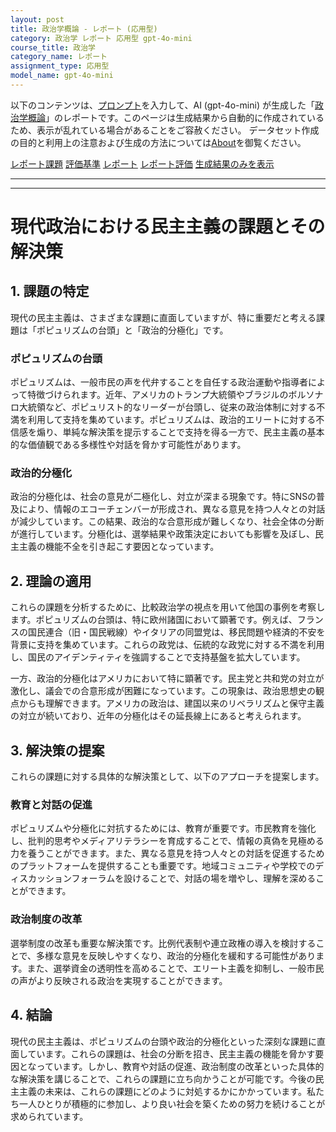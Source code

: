 ```yaml
---
layout: post
title: 政治学概論 - レポート (応用型)
category: 政治学 レポート 応用型 gpt-4o-mini
course_title: 政治学
category_name: レポート
assignment_type: 応用型
model_name: gpt-4o-mini
---
```


以下のコンテンツは、[プロンプト](http://127.0.0.1:8000/generated/政治学/gpt-4o-mini/prompt_レポート-応用型.md)を入力して、AI (gpt-4o-mini) が生成した「[政治学概論](/contents/政治学/)」のレポートです。このページは生成結果から自動的に作成されているため、表示が乱れている場合があることをご容赦ください。
データセット作成の目的と利用上の注意および生成の方法については[About](/About)を御覧ください。

[レポート課題](../レポート課題-応用型)
[評価基準](../評価基準-応用型)
[レポート](../レポート-応用型)
[レポート評価](../レポート評価-応用型)
[生成結果のみを表示](http://127.0.0.1:8000/generated/政治学/gpt-4o-mini/レポート-応用型.md)
  

***
***
  
# 現代政治における民主主義の課題とその解決策

## 1. 課題の特定

現代の民主主義は、さまざまな課題に直面していますが、特に重要だと考える課題は「ポピュリズムの台頭」と「政治的分極化」です。

### ポピュリズムの台頭

ポピュリズムは、一般市民の声を代弁することを自任する政治運動や指導者によって特徴づけられます。近年、アメリカのトランプ大統領やブラジルのボルソナロ大統領など、ポピュリスト的なリーダーが台頭し、従来の政治体制に対する不満を利用して支持を集めています。ポピュリズムは、政治的エリートに対する不信感を煽り、単純な解決策を提示することで支持を得る一方で、民主主義の基本的な価値観である多様性や対話を脅かす可能性があります。

### 政治的分極化

政治的分極化は、社会の意見が二極化し、対立が深まる現象です。特にSNSの普及により、情報のエコーチェンバーが形成され、異なる意見を持つ人々との対話が減少しています。この結果、政治的な合意形成が難しくなり、社会全体の分断が進行しています。分極化は、選挙結果や政策決定においても影響を及ぼし、民主主義の機能不全を引き起こす要因となっています。

## 2. 理論の適用

これらの課題を分析するために、比較政治学の視点を用いて他国の事例を考察します。ポピュリズムの台頭は、特に欧州諸国において顕著です。例えば、フランスの国民連合（旧・国民戦線）やイタリアの同盟党は、移民問題や経済的不安を背景に支持を集めています。これらの政党は、伝統的な政党に対する不満を利用し、国民のアイデンティティを強調することで支持基盤を拡大しています。

一方、政治的分極化はアメリカにおいて特に顕著です。民主党と共和党の対立が激化し、議会での合意形成が困難になっています。この現象は、政治思想史の観点からも理解できます。アメリカの政治は、建国以来のリベラリズムと保守主義の対立が続いており、近年の分極化はその延長線上にあると考えられます。

## 3. 解決策の提案

これらの課題に対する具体的な解決策として、以下のアプローチを提案します。

### 教育と対話の促進

ポピュリズムや分極化に対抗するためには、教育が重要です。市民教育を強化し、批判的思考やメディアリテラシーを育成することで、情報の真偽を見極める力を養うことができます。また、異なる意見を持つ人々との対話を促進するためのプラットフォームを提供することも重要です。地域コミュニティや学校でのディスカッションフォーラムを設けることで、対話の場を増やし、理解を深めることができます。

### 政治制度の改革

選挙制度の改革も重要な解決策です。比例代表制や連立政権の導入を検討することで、多様な意見を反映しやすくなり、政治的分極化を緩和する可能性があります。また、選挙資金の透明性を高めることで、エリート主義を抑制し、一般市民の声がより反映される政治を実現することができます。

## 4. 結論

現代の民主主義は、ポピュリズムの台頭や政治的分極化といった深刻な課題に直面しています。これらの課題は、社会の分断を招き、民主主義の機能を脅かす要因となっています。しかし、教育や対話の促進、政治制度の改革といった具体的な解決策を講じることで、これらの課題に立ち向かうことが可能です。今後の民主主義の未来は、これらの課題にどのように対処するかにかかっています。私たち一人ひとりが積極的に参加し、より良い社会を築くための努力を続けることが求められています。
